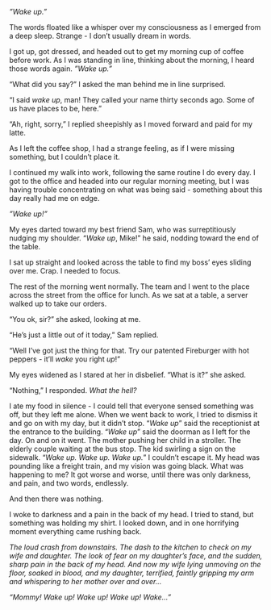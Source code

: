 *”Wake up.”*

The words floated like a whisper over my consciousness as I emerged from a deep sleep. Strange - I don’t usually dream in words. 

I got up, got dressed, and headed out to get my morning cup of coffee before work. As I was standing in line, thinking about the morning, I heard those words again. *”Wake up.”*

“What did you say?” I asked the man behind me in line surprised. 

“I said *wake up*, man!  They called your name thirty seconds ago. Some of us have places to be, here.”

“Ah, right, sorry,” I replied sheepishly as I moved forward and paid for my latte. 

As I left the coffee shop, I had a strange feeling, as if I were missing something, but I couldn’t place it. 

I continued my walk into work, following the same routine I do every day. I got to the office and headed into our regular morning meeting, but I was having trouble concentrating on what was being said - something about this day really had me on edge. 

*”Wake up!”*

My eyes darted toward my best friend Sam, who was surreptitiously nudging my shoulder. “*Wake up*, Mike!” he said, nodding toward the end of the table. 

I sat up straight and looked across the table to find my boss’ eyes sliding over me. Crap. I needed to focus. 

The rest of the morning went normally. The team and I went to the place across the street from the office for lunch. As we sat at a table, a server walked up to take our orders. 

“You ok, sir?” she asked, looking at me. 

“He’s just a little out of it today,” Sam replied. 

“Well I’ve got just the thing for that. Try our patented Fireburger with hot peppers - it’ll *wake* you right *up*!”

My eyes widened as I stared at her in disbelief. “What is it?” she asked. 

“Nothing,” I responded. *What the hell?*

I ate my food in silence - I could tell that everyone sensed something was off, but they left me alone. When we went back to work, I tried to dismiss it and go on with my day, but it didn’t stop. “*Wake up*” said the receptionist at the entrance to the building. “*Wake up*” said the doorman as I left for the day. On and on it went. The mother pushing her child in a stroller. The elderly couple waiting at the bus stop. The kid swirling a sign on the sidewalk. “*Wake up.  Wake up. Wake up.*” I couldn’t escape it. My head was pounding like a freight train, and my vision was going black. What was happening to me? It got worse and worse, until there was only darkness, and pain, and two words, endlessly. 

And then there was nothing. 

I woke to darkness and a pain in the back of my head. I tried to stand, but something was holding my shirt. I looked down, and in one horrifying moment everything came rushing back. 

*The loud crash from downstairs. The dash to the kitchen to check on my wife and daughter. The look of fear on my daughter’s face, and the sudden, sharp pain in the back of my head. And now my wife lying unmoving on the floor, soaked in blood, and my daughter, terrified, faintly gripping my arm and whispering to her mother over and over…*

*“Mommy! Wake up! Wake up! Wake up! Wake…”*